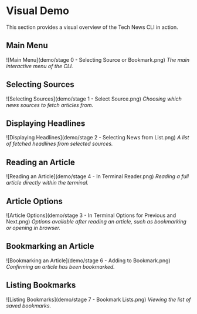 # Visual Demo

This section provides a visual overview of the Tech News CLI in action.

## Main Menu

![Main Menu](demo/stage 0 - Selecting Source or Bookmark.png)
*The main interactive menu of the CLI.*

## Selecting Sources

![Selecting Sources](demo/stage 1 - Select Source.png)
*Choosing which news sources to fetch articles from.*

## Displaying Headlines

![Displaying Headlines](demo/stage 2 - Selecting News from List.png)
*A list of fetched headlines from selected sources.*

## Reading an Article

![Reading an Article](demo/stage 4 - In Terminal Reader.png)
*Reading a full article directly within the terminal.*

## Article Options

![Article Options](demo/stage 3 - In Terminal Options for Previous and Next.png)
*Options available after reading an article, such as bookmarking or opening in browser.*

## Bookmarking an Article

![Bookmarking an Article](demo/stage 6 - Adding to Bookmark.png)
*Confirming an article has been bookmarked.*

## Listing Bookmarks

![Listing Bookmarks](demo/stage 7 - Bookmark Lists.png)
*Viewing the list of saved bookmarks.*
